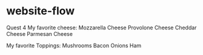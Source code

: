 # website-flow
Quest 4
My favorite cheese:
Mozzarella Cheese
Provolone Cheese
Cheddar Cheese
Parmesan Cheese

My favorite Toppings:
Mushrooms
Bacon
Onions
Ham
